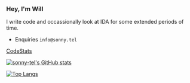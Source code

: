 ### Hey, I'm Will

I write code and occassionally look at IDA for some extended periods of time.
 * Enquiries  `info@sonny.tel`

[CodeStats](https://codestats.net/users/vitalised)

[![sonny-tel's GitHub stats](https://github-readme-stats.vercel.app/api?username=sonny-tel&theme=dark)](https://github.com/anuraghazra/github-readme-stats)

[![Top Langs](https://github-readme-stats.vercel.app/api/top-langs/?username=sonny-tel&theme=dark)](https://github.com/anuraghazra/github-readme-stats)
